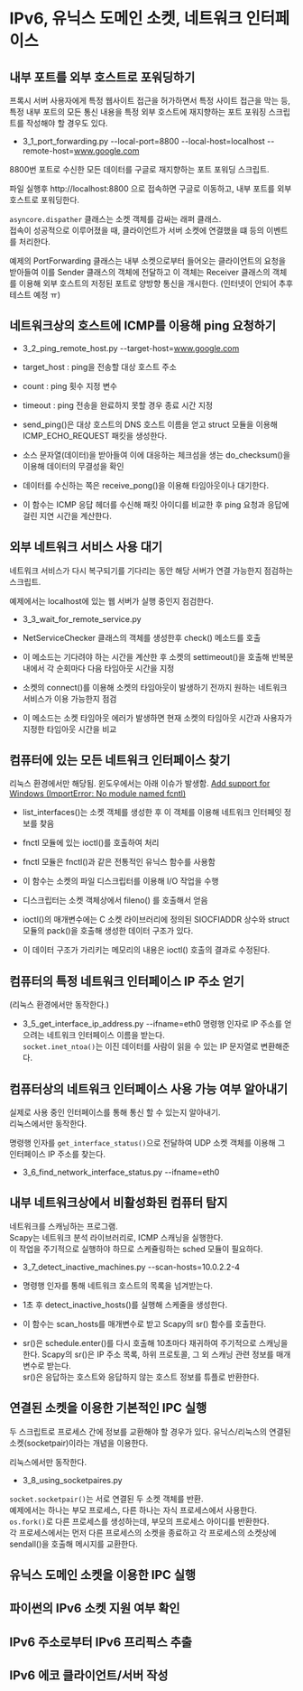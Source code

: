 ﻿# IPv6, 유닉스 도메인 소켓, 네트워크 인터페이스

## 내부 포트를 외부 호스트로 포워딩하기
프록시 서버 사용자에게 특정 웹사이트 접근을 허가하면서 특정 사이트 접근을 막는 등, 특정 내부 포트의 모든 통신 내용을 특정 외부 호스트에 재지향하는 포트 포워징 스크립트를 작성해야 할 경우도 있다.  

- 3_1_port_forwarding.py --local-port=8800 --local-host=localhost --remote-host=www.google.com

8800번 포트로 수신한 모든 데이터를 구글로 재지향하는 포트 포워딩 스크립트.

파일 실행후 http://localhost:8800 으로 접속하면 구글로 이동하고, 내부 포트를 외부 호스트로 포워딩한다.


`asyncore.dispather` 클래스는 소켓 객체를 감싸는 래퍼 클래스.  
접속이 성공적으로 이루어졌을 때, 클라이언트가 서버 소켓에 연결했을 떄 등의 이벤트를 처리한다.

예제의 PortForwarding 클래스는 내부 소켓으로부터 들어오는 클라이언트의 요청을 받아들여 이를 Sender 클래스의 객체에 전달하고 이 객체는 Receiver 클래스의 객체를 이용해 외부 호스트의 저정된 포트로 양방향 통신을 개시한다.
(인터넷이 안되어 추후 테스트 예정 ㅠ)

## 네트워크상의 호스트에 ICMP를 이용해 ping 요청하기

- 3_2_ping_remote_host.py --target-host=www.google.com

 - target_host : ping을 전송할 대상 호스트 주소
 - count : ping 횟수 지정 변수
 - timeout : ping 전송을 완료하지 못할 경우 종료 시간 지정

- send_ping()은 대상 호스트의 DNS 호스트 이름을 얻고 struct 모듈을 이용해 ICMP_ECHO_REQUEST 패킷을 생성한다.
- 소스 문자열(데이터)을 받아들여 이에 대응하는 체크섬을 생는 do_checksum()을 이용해 데이터의 무결성을 확인
- 데이터를 수신하는 쪽은 receive_pong()을 이용해 타임아웃이나 대기한다.
- 이 함수는 ICMP 응답 헤더를 수신해 패킷 아이디를 비교한 후 ping 요청과 응답에 걸린 지연 시간을 계산한다.

## 외부 네트워크 서비스 사용 대기

네트워크 서비스가 다시 복구되기를 기다리는 동안 해당 서버가 연결 가능한지 점검하는 스크립트.  

예제에서는 localhost에 있는 웹 서버가 실행 중인지 점검한다.

- 3_3_wait_for_remote_service.py

 - NetServiceChecker 클래스의 객체를 생성한후 check() 메소드를 호출
 - 이 메소드는 기다려야 하는 시간을 계산한 후 소켓의 settimeout()을 호출해 반복문 내에서 각 순회마다 다음 타임아웃 시간을 지정
 - 소켓의 connect()를 이용해 소켓의 타임아웃이 발생하기 전까지 원하는 네트워크 서비스가 이용 가능한지 점검
 - 이 메소드는 소켓 타임아웃 에러가 발생하면 현재 소켓의 타임아웃 시간과 사용자가 지정한 타임아웃 시간을 비교

## 컴퓨터에 있는 모든 네트워크 인터페이스 찾기
리눅스 환경에서만 해당됨. 윈도우에서는 아래 이슈가 발생함.
[Add support for Windows (ImportError: No module named fcntl)](https://github.com/cs01/gdbgui/issues/18)

 - list_interfaces()는 소켓 객체를 생성한 후 이 객체를 이용해 네트워크 인터페잇 정보를 찾음
 - fnctl 모듈에 있는 ioctl()를 호출하여 처리
 - fnctl 모듈은 fnctl()과 같은 전통적인 유닉스 함수를 사용함
 - 이 함수는 소켓의 파일 디스크립터를 이용해 I/O 작업을 수행
 - 디스크립터는 소켓 객체상에서 fileno() 를 호출해서 얻음

 - ioctl()의 매개변수에는 C 소켓 라이브러리에 정의된 SIOCFIADDR 상수와 struct 모듈의 pack()을 호출해 생성한 데이터 구조가 있다.
 - 이 데이터 구조가 가리키는 메모리의 내용은 ioctl() 호출의 결과로 수정된다.

## 컴퓨터의 특정 네트워크 인터페이스 IP 주소 얻기
(리눅스 환경에서만 동작한다.)

- 3_5_get_interface_ip_address.py --ifname=eth0
명령행 인자로 IP 주소를 얻으려는 네트워크 인터페이스 이름을 받는다.  
`socket.inet_ntoa()`는 이진 데이터를 사람이 읽을 수 있는 IP 문자열로 변환해준다.

## 컴퓨터상의 네트워크 인터페이스 사용 가능 여부 알아내기
실제로 사용 중인 인터페이스를 통해 통신 할 수 있는지 알아내기.  
리눅스에서만 동작한다.  

명령행 인자를 `get_interface_status()`으로 전달하여 UDP 소켓 객체를 이용해 그 인터페이스 IP 주소를 찾는다.

- 3_6_find_network_interface_status.py --ifname=eth0

## 내부 네트워크상에서 비활성화된 컴퓨터 탐지
네트워크를 스캐닝하는 프로그램.  
Scapy는 네트워크 분석 라이브러리로, ICMP 스캐닝을 실행한다.  
이 작업을 주기적으로 실행하야 하므로 스케쥴링하는 sched 모듈이 필요하다.  

- 3_7_detect_inactive_machines.py --scan-hosts=10.0.2.2-4

 - 명령행 인자를 통해 네트워크 호스트의 목록을 넘겨받는다.
 - 1초 후 detect_inactive_hosts()를 실행해 스케줄을 생성한다.
 - 이 함수는 scan_hosts를 매개변수로 받고 Scapy의 sr() 함수를 호출한다.
 - sr()은 schedule.enter()를 다시 호출해 10초마다 재귀하여 주기적으로 스캐닝을 한다.
Scapy의 sr()은 IP 주소 목록, 하위 프로토콜, 그 외 스캐닝 관련 정보를 매개변수로 받는다.  
sr()은 응답하는 호스트와 응답하지 않는 호스트 정보를 튜플로 반환한다.

## 연결된 소켓을 이용한 기본적인 IPC 실행
두 스크립트로 프로세스 간에 정보를 교환해야 할 경우가 있다. 유닉스/리눅스의 연결된 소켓(socketpair)이라는 개념을 이용한다.  

리눅스에서만 동작한다.  

- 3_8_using_socketpaires.py

`socket.socketpair()`는 서로 연결된 두 소켓 객체를 반환.  
예제에서는 하나는 부모 프로세스, 다른 하나는 자식 프로세스에서 사용한다.  
`os.fork()`로 다른 프로세스를 생성하는데, 부모의 프로세스 아이디를 반환한다.  
각 프로세스에서는 먼저 다른 프로세스의 소켓을 종료하고 각 프로세스의 소켓상에 sendall()을 호출해 메시지를 교환한다.

## 유닉스 도메인 소켓을 이용한 IPC 실행

## 파이썬의 IPv6 소켓 지원 여부 확인

## IPv6 주소로부터 IPv6 프리픽스 추출

## IPv6 에코 클라이언트/서버 작성
